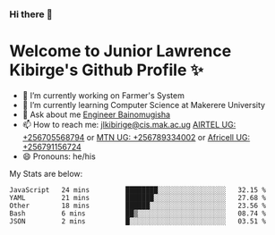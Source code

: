 ### Hi there 👋 
# Welcome to Junior Lawrence Kibirge's Github Profile ✨
 
<!--
**juniorkibirige/juniorkibirige** is a ✨ _special_ ✨ repository because its `README.md` (this file) appears on your GitHub profile.

Here are some ideas to get you started:

- 🔭 I’m currently working on ...
- 🌱 I’m currently learning ...
- 👯 I’m looking to collaborate on ...
- 🤔 I’m looking for help with ...
- 💬 Ask me about ...
- 📫 How to reach me: ...
- 😄 Pronouns: ...
- ⚡ Fun fact: ...
-->
- 🔭 I’m currently working on Farmer's System
- 🌱 I’m currently learning Computer Science at Makerere University
- 💬 Ask about me [Engineer Bainomugisha](mailto:baino@mak.ac.ug)
- 📫 How to reach me: [jlkibirige@cis.mak.ac.ug](mailto:jlkibirige@cis.mak.ac.ug) [AIRTEL UG: +256705568794](tel:+256705568794) or [MTN UG: +256789334002](tel:+256789334002) or [Africell UG: +256791156724](tel:+256791156724)
- 😄 Pronouns: he/his

My Stats are below:

<!--START_SECTION:waka-->
```text
JavaScript   24 mins         ████████░░░░░░░░░░░░░░░░░   32.15 % 
YAML         21 mins         ███████░░░░░░░░░░░░░░░░░░   27.68 % 
Other        18 mins         ██████░░░░░░░░░░░░░░░░░░░   23.56 % 
Bash         6 mins          ██▒░░░░░░░░░░░░░░░░░░░░░░   08.74 % 
JSON         2 mins          █░░░░░░░░░░░░░░░░░░░░░░░░   03.51 % 
```
<!--END_SECTION:waka-->
